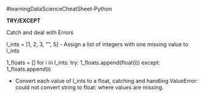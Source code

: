 #learningDataScienceCheatSheet-Python

**TRY/EXCEPT**

Catch and deal with Errors  

l_ints = [1, 2, 3, "", 5] - Assign a list of integers with one missing value to l_ints

1_floats = [] 
for i in l_ints: 
	try:
		1_floats.append(float(i)) 
	except:
		1_floats.append(i)
		
- Convert each value of l_ints to a float, catching and handling ValueError: could not convert string to float: where values are missing.
